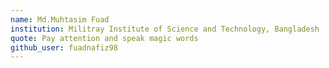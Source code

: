 ```yaml
---
name: Md.Muhtasim Fuad
institution: Militray Institute of Science and Technology, Bangladesh
quote: Pay attention and speak magic words
github_user: fuadnafiz98
---
```

